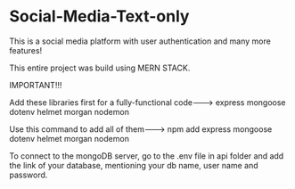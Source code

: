 # Social-Media-Text-only
This is a social media platform with user authentication and many more features!

This entire project was build using MERN STACK.

IMPORTANT!!!

Add these libraries first for a fully-functional code---> express mongoose dotenv helmet morgan nodemon

Use this command to add all of them---> npm add express mongoose dotenv helmet morgan nodemon

To connect to the mongoDB server, go to the .env file in api folder and add the link of your database, mentioning your db name, user name and password.

